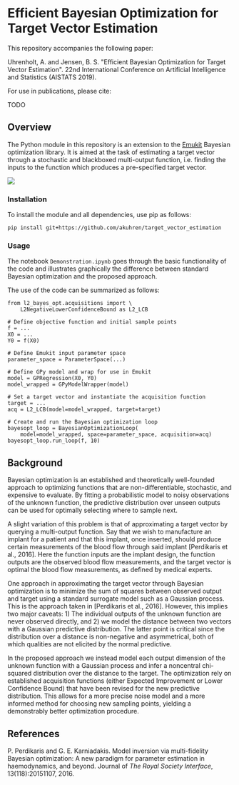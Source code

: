 # Efficient Bayesian Optimization for Target Vector Estimation

This repository accompanies the following paper:

Uhrenholt, A. and Jensen, B. S. "Efficient Bayesian Optimization for Target Vector Estimation". 22nd International Conference on Artificial Intelligence and Statistics (AISTATS 2019).

For use in publications, please cite:

TODO

## Overview

The Python module in this repository is an extension to the [Emukit](https://github.com/amzn/emukit) Bayesian optimization library. It is aimed at the task of estimating a target vector through a stochastic and blackboxed multi-output function, i.e. finding the inputs to the function which produces a pre-specified target vector.

![](https://raw.githubusercontent.com/akuhren/target_vector_estimation/master/imgs/opt_example.gif)

### Installation

To install the module and all dependencies, use pip as follows:

`pip install git+https://github.com/akuhren/target_vector_estimation`

### Usage

The notebook `Demonstration.ipynb` goes through the basic functionality of the code and illustrates graphically the difference between standard Bayesian optimization and the proposed approach.

The use of the code can be summarized as follows:
```
from l2_bayes_opt.acquisitions import \
    L2NegativeLowerConfidenceBound as L2_LCB

# Define objective function and initial sample points
f = ...
X0 = ...
Y0 = f(X0)

# Define Emukit input parameter space
parameter_space = ParameterSpace(...)

# Define GPy model and wrap for use in Emukit
model = GPRegression(X0, Y0)
model_wrapped = GPyModelWrapper(model)

# Set a target vector and instantiate the acquisition function
target = ...
acq = L2_LCB(model=model_wrapped, target=target)

# Create and run the Bayesian optimization loop
bayesopt_loop = BayesianOptimizationLoop(
    model=model_wrapped, space=parameter_space, acquisition=acq)
bayesopt_loop.run_loop(f, 10)
```

## Background

Bayesian optimization is an established and theoretically well-founded approach to optimizing functions that are non-differentiable, stochastic, and expensive to evaluate. By fitting a probabilistic model to noisy observations of the unknown function, the predictive distribution over unseen outputs can be used for optimally selecting where to sample next.

A slight variation of this problem is that of approximating a target vector by querying a multi-output function. Say that we wish to manufacture an implant for a patient and that this implant, once inserted, should produce certain measurements of the blood flow through said implant [Perdikaris et al., 2016]. Here the function inputs are the implant design, the function outputs are the observed blood flow measurements, and the target vector is optimal the blood flow measurements, as defined by medical experts.

One approach in approximating the target vector through Bayesian optimization is to minimize the sum of squares between observed output and target using a standard surrogate model such as a Gaussian process. This is the approach taken in [Perdikaris et al., 2016]. However, this implies two major caveats: 1) The individual outputs of the unknown function are never observed directly, and 2) we model the distance between two vectors with a Gaussian predictive distribution. The latter point is critical since the distribution over a distance is non-negative and asymmetrical, both of which qualities are not elicited by the normal predictive.

In the proposed approach we instead model each output dimension of the unknown function with a Gaussian process and infer a noncentral chi-squared distribution over the distance to the target. The optimization rely on established acquisition functions (either Expected Improvement or Lower Confidence Bound) that have been revised for the new predictive distribution. This allows for a more precise noise model and a more informed method for choosing new sampling points, yielding a demonstrably better optimization procedure.

## References

P. Perdikaris and G. E. Karniadakis.  Model inversion via multi-fidelity Bayesian optimization: A new paradigm for parameter estimation in haemodynamics, and beyond. Journal of *The Royal Society Interface*, 13(118):20151107, 2016.

